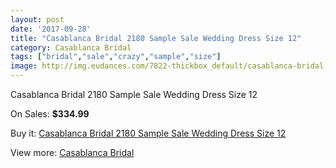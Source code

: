 ```yaml
---
layout: post
date: '2017-09-28'
title: "Casablanca Bridal 2180 Sample Sale Wedding Dress Size 12"
category: Casablanca Bridal
tags: ["bridal","sale","crazy","sample","size"]
image: http://img.eudances.com/7822-thickbox_default/casablanca-bridal-2180-sample-sale-wedding-dress-size-12.jpg
---
```

Casablanca Bridal 2180 Sample Sale Wedding Dress Size 12

On Sales: **$334.99**
<a href="https://www.eudances.com/en/casablanca-bridal/2758-casablanca-bridal-2180-sample-sale-wedding-dress-size-12.html"><amp-img layout="responsive" width="600" height="600" src="//img.eudances.com/7822-thickbox_default/casablanca-bridal-2180-sample-sale-wedding-dress-size-12.jpg" alt="Casablanca Bridal 2180 Sample Sale Wedding Dress Size 12 0" /></a>
<a href="https://www.eudances.com/en/casablanca-bridal/2758-casablanca-bridal-2180-sample-sale-wedding-dress-size-12.html"><amp-img layout="responsive" width="600" height="600" src="//img.eudances.com/7825-thickbox_default/casablanca-bridal-2180-sample-sale-wedding-dress-size-12.jpg" alt="Casablanca Bridal 2180 Sample Sale Wedding Dress Size 12 1" /></a>
<a href="https://www.eudances.com/en/casablanca-bridal/2758-casablanca-bridal-2180-sample-sale-wedding-dress-size-12.html"><amp-img layout="responsive" width="600" height="600" src="//img.eudances.com/7824-thickbox_default/casablanca-bridal-2180-sample-sale-wedding-dress-size-12.jpg" alt="Casablanca Bridal 2180 Sample Sale Wedding Dress Size 12 2" /></a>
<a href="https://www.eudances.com/en/casablanca-bridal/2758-casablanca-bridal-2180-sample-sale-wedding-dress-size-12.html"><amp-img layout="responsive" width="600" height="600" src="//img.eudances.com/7823-thickbox_default/casablanca-bridal-2180-sample-sale-wedding-dress-size-12.jpg" alt="Casablanca Bridal 2180 Sample Sale Wedding Dress Size 12 3" /></a>

Buy it: [Casablanca Bridal 2180 Sample Sale Wedding Dress Size 12](https://www.eudances.com/en/casablanca-bridal/2758-casablanca-bridal-2180-sample-sale-wedding-dress-size-12.html "Casablanca Bridal 2180 Sample Sale Wedding Dress Size 12")

View more: [Casablanca Bridal](https://www.eudances.com/en/4-casablanca-bridal "Casablanca Bridal")